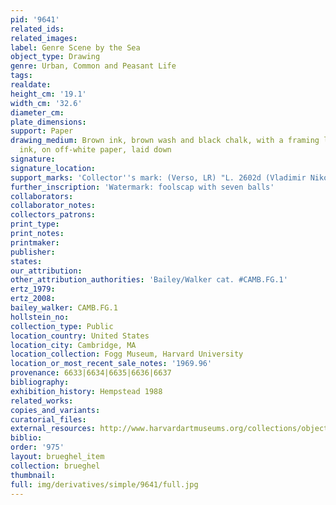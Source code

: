 ```yaml
---
pid: '9641'
related_ids: 
related_images: 
label: Genre Scene by the Sea
object_type: Drawing
genre: Urban, Common and Peasant Life
tags: 
realdate: 
height_cm: '19.1'
width_cm: '32.6'
diameter_cm: 
plate_dimensions: 
support: Paper
drawing_medium: Brown ink, brown wash and black chalk, with a framing line in brown
  ink, on off-white paper, laid down
signature: 
signature_location: 
support_marks: 'Collector''s mark: (Verso, LR) "L. 2602d (Vladimir Nikolaevitch Argoutinsky-Dolgoroukoff)"'
further_inscription: 'Watermark: foolscap with seven balls'
collaborators: 
collaborator_notes: 
collectors_patrons: 
print_type: 
print_notes: 
printmaker: 
publisher: 
states: 
our_attribution: 
other_attribution_authorities: 'Bailey/Walker cat. #CAMB.FG.1'
ertz_1979: 
ertz_2008: 
bailey_walker: CAMB.FG.1
hollstein_no: 
collection_type: Public
location_country: United States
location_city: Cambridge, MA
location_collection: Fogg Museum, Harvard University
location_or_most_recent_sale_notes: '1969.96'
provenance: 6633|6634|6635|6636|6637
bibliography: 
exhibition_history: Hempstead 1988
related_works: 
copies_and_variants: 
curatorial_files: 
external_resources: http://www.harvardartmuseums.org/collections/object/296158?position=0
biblio: 
order: '975'
layout: brueghel_item
collection: brueghel
thumbnail: 
full: img/derivatives/simple/9641/full.jpg
---
```

